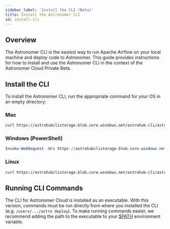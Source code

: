 ```yaml
---
sidebar_label: 'Install the CLI (Beta)'
title: Install the Astronomer CLI
id: install-cli
---
```


## Overview

The Astronomer CLI is the easiest way to run Apache Airflow on your local machine and deploy code to Astronomer. This guide provides instructions for how to install and use the Astronomer CLI in the context of the Astronomer Cloud Private Beta.

## Install the CLI

To install the Astronomer CLI, run the appropriate command for your OS in an empty directory:

### Mac

```bash
curl https://astrohubclistorage.blob.core.windows.net/astrohub-cli/astro_0.2.1-gen2_darwin_amd64/astro -o astro && chmod +x astro
```

### Windows (PowerShell)

```powershell
Invoke-WebRequest -Uri https://astrohubclistorage.blob.core.windows.net/astrohub-cli/astro_0.2.1-gen2_windows_amd64/astro.exe -OutFile astro.exe
```

### Linux

```bash
curl https://astrohubclistorage.blob.core.windows.net/astrohub-cli/astro_0.2.1-gen2_linux_amd64/astro -o astro && chmod +x astro
```

## Running CLI Commands

The CLI for Astronomer Cloud is installed as an executable. With this version, commands must be run directly from where you installed the CLI (e.g. `/users/.../astro deploy`). To make running commands easier, we recommend adding the path to the executable to your [$PATH](https://linuxize.com/post/how-to-add-directory-to-path-in-linux/) environment variable. 
